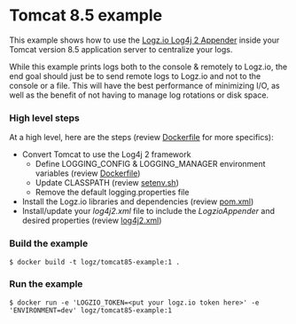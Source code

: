 # Tomcat 8.5 example
This example shows how to use the [Logz.io Log4j 2 Appender](https://github.com/logzio/logzio-log4j2-appender) inside your Tomcat version 8.5 application server to centralize your logs.

While this example prints logs both to the console & remotely to Logz.io, the end goal should just be to send remote logs to Logz.io and not to the console or a file.  This will have the best performance of minimizing I/O, as well as the benefit of not having to manage log rotations or disk space.

### High level steps
At a high level, here are the steps (review [Dockerfile](Dockerfile) for more specifics):
- Convert Tomcat to use the Log4j 2 framework
  - Define LOGGING_CONFIG & LOGGING_MANAGER environment variables (review [Dockerfile](Dockerfile))
  - Update CLASSPATH (review [setenv.sh](setenv.sh))
  - Remove the default logging.properties file
- Install the Logz.io libraries and dependencies (review [pom.xml](pom.xml))
- Install/update your *log4j2.xml* file to include the *LogzioAppender* and desired properties (review [log4j2.xml](log4j2.xml))

### Build the example
```shell
$ docker build -t logz/tomcat85-example:1 .
```

### Run the example
```shell
$ docker run -e 'LOGZIO_TOKEN=<put your logz.io token here>' -e 'ENVIRONMENT=dev' logz/tomcat85-example:1
```
